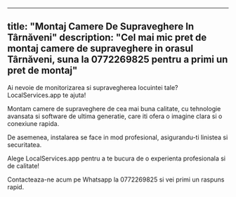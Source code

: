
---
title: "Montaj Camere De Supraveghere In Târnăveni"
description: "Cel mai mic pret de montaj camere de supraveghere in orasul Târnăveni, suna la 0772269825 pentru a primi un pret de montaj"
---


Ai nevoie de monitorizarea si supravegherea locuintei tale? LocalServices.app te ajuta! 

Montam camere de supraveghere de cea mai buna calitate, cu tehnologie avansata si software de ultima generatie, care iti ofera o imagine clara si o conexiune rapida. 

De asemenea, instalarea se face in mod profesional, asigurandu-ti linistea si securitatea. 

Alege LocalServices.app pentru a te bucura de o experienta profesionala si de calitate! 

Contacteaza-ne acum pe Whatsapp la 0772269825 si vei primi un raspuns rapid.
